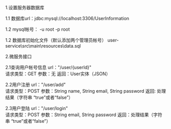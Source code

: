 1.设置服务器数据库

1.1 数据库url：jdbc:mysql://localhost:3306/UserInformation

1.2 mysql帐号： -u root -p root

1.2 数据库初始化文件（默认添加两个管理员帐号）
user-service\src\main\resources\data.sql


2.微服务接口

2.1查询用户帐号信息
url："/user/{userId}"  
请求类型：GET 
参数：无
返回：User实体（JSON）

2.2用户注册
url："/user/add"  
请求类型：POST 
参数：String name, String email, String password
返回: 处理结果（字符串 “true”或者“false”）

2.3用户登陆
url："/user/login"  
请求类型：POST 
参数：String email, String password
返回：处理结果（字符串 “true”或者“false”）